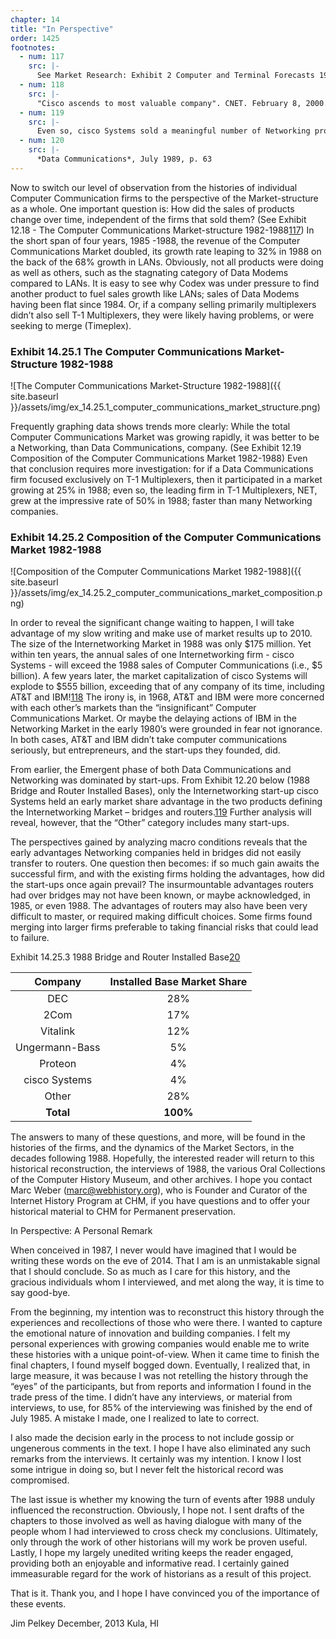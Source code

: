 ```yaml
---
chapter: 14
title: "In Perspective"
order: 1425
footnotes:
  - num: 117
    src: |-
      See Market Research: Exhibit 2 Computer and Terminal Forecasts 1968-1988
  - num: 118
    src: |-
      "Cisco ascends to most valuable company". CNET. February 8, 2000. https://www.cnet.com/news/cisco-ascends-to-most-valuable-company/ Retrieved December 20, 2013.
  - num: 119
    src: |-
      Even so, cisco Systems sold a meaningful number of Networking products, and might even have been classified as a Networking company.
  - num: 120
    src: |-
      *Data Communications*, July 1989, p. 63
---
```


Now to switch our level of observation from the histories of individual Computer Communication firms to the perspective of the Market-structure as a whole. One important question is: How did the sales of products change over time, independent of the firms that sold them? (See Exhibit 12.18 - The Computer Communications Market-structure 1982-1988<a name="fnloc117" href="#fn117">117</a>) In the short span of four years, 1985 -1988, the revenue of the Computer Communications Market doubled, its growth rate leaping to 32% in 1988 on the back of the 68% growth in LANs. Obviously, not all products were doing as well as others, such as the stagnating category of Data Modems compared to LANs. It is easy to see why Codex was under pressure to find another product to fuel sales growth like LANs; sales of Data Modems having been flat since 1984. Or, if a company selling primarily multiplexers didn’t also sell T-1 Multiplexers, they were likely having problems, or were seeking to merge (Timeplex).

### Exhibit 14.25.1 The Computer Communications Market-Structure 1982-1988

![The Computer Communications Market-Structure 1982-1988]({{ site.baseurl }}/assets/img/ex_14.25.1_computer_communications_market_structure.png)

Frequently graphing data shows trends more clearly: While the total Computer Communications Market was growing rapidly, it was better to be a Networking, than Data Communications, company. (See Exhibit 12.19 Composition of the Computer Communications Market 1982-1988) Even that conclusion requires more investigation: for if a Data Communications firm focused exclusively on T-1 Multiplexers, then it participated in a market growing at 25% in 1988; even so, the leading firm in T-1 Multiplexers, NET, grew at the impressive rate of 50% in 1988; faster than many Networking companies.

### Exhibit 14.25.2 Composition of the Computer Communications Market 1982-1988

![Composition of the Computer Communications Market 1982-1988]({{ site.baseurl }}/assets/img/ex_14.25.2_computer_communications_market_composition.png)

In order to reveal the significant change waiting to happen, I will take advantage of my slow writing and make use of market results up to 2010. The size of the Internetworking Market in 1988 was only $175 million. Yet within ten years, the annual sales of one Internetworking firm - cisco Systems - will exceed the 1988 sales of Computer Communications (i.e., $5 billion). A few years later, the market capitalization of cisco Systems will explode to $555 billion, exceeding that of any company of its time, including AT&T and IBM!<a name="fnloc118" href="#fn118">118</a>  The irony is, in 1968, AT&T and IBM were more concerned with each other’s markets than the “insignificant” Computer Communications Market. Or maybe the delaying actions of IBM in the Networking Market in the early 1980’s were grounded in fear not ignorance. In both cases, AT&T and IBM didn’t take computer communications seriously, but entrepreneurs, and the start-ups they founded, did.

From earlier, the Emergent phase of both Data Communications and Networking was dominated by start-ups. From Exhibit 12.20 below (1988 Bridge and Router Installed Bases), only the Internetworking start-up cisco Systems held an early market share advantage in the two products defining the Internetworking Market – bridges and routers.<a name="fnloc119" href="#fn119">119</a>  Further analysis will reveal, however, that the “Other” category includes many start-ups.

The perspectives gained by analyzing macro conditions reveals that the early advantages Networking companies held in bridges did not easily transfer to routers. One question then becomes: if so much gain awaits the successful firm, and with the existing firms holding the advantages, how did the start-ups once again prevail? The insurmountable advantages routers had over bridges may not have been known, or maybe acknowledged, in 1985, or even 1988. The advantages of routers may also have been very difficult to master, or required making difficult choices. Some firms found merging into larger firms preferable to taking financial risks that could lead to failure.

Exhibit 14.25.3 1988 Bridge and Router Installed Base<a name="fnloc20" href="#fn20">20</a>

**Company**|**Installed Base Market Share**
:-----:|:-----:
DEC |28%
2Com |17%
Vitalink |12%
Ungermann-Bass |5%
Proteon |4%
cisco Systems |4%
Other |28%
**Total**|**100%**

The answers to many of these questions, and more, will be found in the histories of the firms, and the dynamics of the Market Sectors, in the decades following 1988. Hopefully, the interested reader will return to this historical reconstruction, the interviews of 1988, the various Oral Collections of the Computer History Museum, and other archives. I hope you contact Marc Weber (marc@webhistory.org), who is Founder and Curator of the Internet History Program at CHM, if you have questions and to offer your historical material to CHM for Permanent preservation.

In Perspective: A Personal Remark

When conceived in 1987, I never would have imagined that I would be writing these words on the eve of 2014. That I am is an unmistakable signal that I should conclude. So as much as I care for this history, and the gracious individuals whom I interviewed, and met along the way, it is time to say good-bye.

From the beginning, my intention was to reconstruct this history through the experiences and recollections of those who were there. I wanted to capture the emotional nature of innovation and building companies. I felt my personal experiences with growing companies would enable me to write these histories with a unique point-of-view. When it came time to finish the final chapters, I found myself bogged down. Eventually, I realized that, in large measure, it was because I was not retelling the history through the “eyes” of the participants, but from reports and information I found in the trade press of the time. I didn’t have any interviews, or material from interviews, to use, for 85% of the interviewing was finished by the end of July 1985. A mistake I made, one I realized to late to correct.

I also made the decision early in the process to not include gossip or ungenerous comments in the text. I hope I have also eliminated any such remarks from the interviews. It certainly was my intention. I know I lost some intrigue in doing so, but I never felt the historical record was compromised.

The last issue is whether my knowing the turn of events after 1988 unduly influenced the reconstruction. Obviously, I hope not. I sent drafts of the chapters to those involved as well as having dialogue with many of the people whom I had interviewed to cross check my conclusions. Ultimately, only through the work of other historians will my work be proven useful. Lastly, I hope my largely unedited writing keeps the reader engaged, providing both an enjoyable and informative read. I certainly gained immeasurable regard for the work of historians as a result of this project.

That is it. Thank you, and I hope I have convinced you of the importance of these events.

Jim Pelkey
December, 2013
Kula, HI
